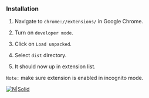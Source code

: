 ### Installation

1. Navigate to `chrome://extensions/` in Google Chrome.

2. Turn on `developer mode`.

3. Click on `Load unpacked`.

4. Select `dist` directory.

5. It should now up in extension list.

`Note:` make sure extension is enabled in incognito mode.

[![N|Solid](https://raw.githubusercontent.com/fxnoob/mark-incognito/master/screens/screen.png)](https://github.com/fxnoob/mark-incognito)
